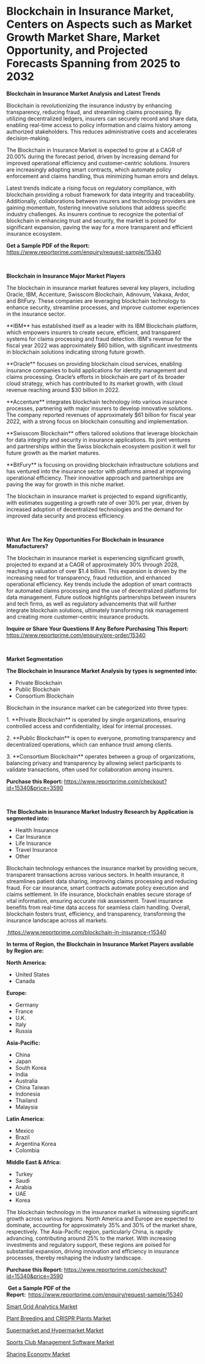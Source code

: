 <p><h1>Blockchain in Insurance Market, Centers on Aspects such as Market Growth Market Share, Market Opportunity, and Projected Forecasts Spanning from 2025 to 2032</h1></p><p><strong>Blockchain in Insurance Market Analysis and Latest Trends</strong></p>
<p><p>Blockchain is revolutionizing the insurance industry by enhancing transparency, reducing fraud, and streamlining claims processing. By utilizing decentralized ledgers, insurers can securely record and share data, enabling real-time access to policy information and claims history among authorized stakeholders. This reduces administrative costs and accelerates decision-making.</p><p>The Blockchain in Insurance Market is expected to grow at a CAGR of 20.00% during the forecast period, driven by increasing demand for improved operational efficiency and customer-centric solutions. Insurers are increasingly adopting smart contracts, which automate policy enforcement and claims handling, thus minimizing human errors and delays.</p><p>Latest trends indicate a rising focus on regulatory compliance, with blockchain providing a robust framework for data integrity and traceability. Additionally, collaborations between insurers and technology providers are gaining momentum, fostering innovative solutions that address specific industry challenges. As insurers continue to recognize the potential of blockchain in enhancing trust and security, the market is poised for significant expansion, paving the way for a more transparent and efficient insurance ecosystem.</p></p>
<p><strong>Get a Sample PDF of the Report:&nbsp;</strong> <a href="https://www.reportprime.com/enquiry/request-sample/15340?utm_campaign=31&utm_medium=2&utm_source=Github&utm_content=ia&utm_term=20032025&utm_id=blockchain-in-insurance">https://www.reportprime.com/enquiry/request-sample/15340</a></p>
<p>&nbsp;</p>
<p><strong>Blockchain in Insurance Major Market Players</strong></p>
<p><p>The blockchain in insurance market features several key players, including Oracle, IBM, Accenture, Swisscom Blockchain, Adnovum, Vakaxa, Ardor, and BitFury. These companies are leveraging blockchain technology to enhance security, streamline processes, and improve customer experiences in the insurance sector.</p><p>**IBM** has established itself as a leader with its IBM Blockchain platform, which empowers insurers to create secure, efficient, and transparent systems for claims processing and fraud detection. IBM's revenue for the fiscal year 2022 was approximately $60 billion, with significant investments in blockchain solutions indicating strong future growth.</p><p>**Oracle** focuses on providing blockchain cloud services, enabling insurance companies to build applications for identity management and claims processing. Oracle’s efforts in blockchain are part of its broader cloud strategy, which has contributed to its market growth, with cloud revenue reaching around $30 billion in 2022.</p><p>**Accenture** integrates blockchain technology into various insurance processes, partnering with major insurers to develop innovative solutions. The company reported revenues of approximately $61 billion for fiscal year 2022, with a strong focus on blockchain consulting and implementation.</p><p>**Swisscom Blockchain** offers tailored solutions that leverage blockchain for data integrity and security in insurance applications. Its joint ventures and partnerships within the Swiss blockchain ecosystem position it well for future growth as the market matures.</p><p>**BitFury** is focusing on providing blockchain infrastructure solutions and has ventured into the insurance sector with platforms aimed at improving operational efficiency. Their innovative approach and partnerships are paving the way for growth in this niche market.</p><p>The blockchain in insurance market is projected to expand significantly, with estimates suggesting a growth rate of over 30% per year, driven by increased adoption of decentralized technologies and the demand for improved data security and process efficiency.</p></p>
<p>&nbsp;</p>
<p><strong>What Are The Key Opportunities For Blockchain in Insurance Manufacturers?</strong></p>
<p><p>The blockchain in insurance market is experiencing significant growth, projected to expand at a CAGR of approximately 30% through 2028, reaching a valuation of over $1.4 billion. This expansion is driven by the increasing need for transparency, fraud reduction, and enhanced operational efficiency. Key trends include the adoption of smart contracts for automated claims processing and the use of decentralized platforms for data management. Future outlook highlights partnerships between insurers and tech firms, as well as regulatory advancements that will further integrate blockchain solutions, ultimately transforming risk management and creating more customer-centric insurance products.</p></p>
<p><strong>Inquire or Share Your Questions If Any Before Purchasing This Report:</strong> <a href="https://www.reportprime.com/enquiry/pre-order/15340?utm_campaign=31&utm_medium=2&utm_source=Github&utm_content=ia&utm_term=20032025&utm_id=blockchain-in-insurance">https://www.reportprime.com/enquiry/pre-order/15340</a></p>
<p>&nbsp;</p>
<p><strong>Market Segmentation</strong></p>
<p><strong>The Blockchain in Insurance Market Analysis by types is segmented into:</strong></p>
<p><ul><li>Private Blockchain</li><li>Public Blockchain</li><li>Consortium Blockchain</li></ul></p>
<p><p>Blockchain in the insurance market can be categorized into three types: </p><p>1. **Private Blockchain** is operated by single organizations, ensuring controlled access and confidentiality, ideal for internal processes.</p><p>   </p><p>2. **Public Blockchain** is open to everyone, promoting transparency and decentralized operations, which can enhance trust among clients.</p><p>3. **Consortium Blockchain** operates between a group of organizations, balancing privacy and transparency by allowing select participants to validate transactions, often used for collaboration among insurers.</p></p>
<p><strong>Purchase this Report:&nbsp;</strong><a href="https://www.reportprime.com/checkout?id=15340&price=3590&utm_campaign=31&utm_medium=2&utm_source=Github&utm_content=ia&utm_term=20032025&utm_id=blockchain-in-insurance">https://www.reportprime.com/checkout?id=15340&price=3590</a></p>
<p>&nbsp;</p>
<p><strong>The Blockchain in Insurance Market Industry Research by Application is segmented into:</strong></p>
<p><ul><li>Health Insurance</li><li>Car Insurance</li><li>Life Insurance</li><li>Travel Insurance</li><li>Other</li></ul></p>
<p><p>Blockchain technology enhances the insurance market by providing secure, transparent transactions across various sectors. In health insurance, it streamlines patient data sharing, improving claims processing and reducing fraud. For car insurance, smart contracts automate policy execution and claims settlement. In life insurance, blockchain enables secure storage of vital information, ensuring accurate risk assessment. Travel insurance benefits from real-time data access for seamless claim handling. Overall, blockchain fosters trust, efficiency, and transparency, transforming the insurance landscape across all markets.</p></p>
<p><a href="https://www.reportprime.com/blockchain-in-insurance-r15340?utm_campaign=31&utm_medium=2&utm_source=Github&utm_content=ia&utm_term=20032025&utm_id=blockchain-in-insurance">&nbsp;https://www.reportprime.com/blockchain-in-insurance-r15340</a></p>
<p><strong>In terms of Region, the Blockchain in Insurance Market Players available by Region are:</strong></p>
<p>
    <p> <strong> North America: </strong>
        <ul>
            <li>United States</li>
            <li>Canada</li>
        </ul>
        </p> 
    <p> <strong> Europe: </strong>
        <ul>
            <li>Germany</li>
            <li>France</li>
            <li>U.K.</li>
            <li>Italy</li>
            <li>Russia</li>
        </ul>
        </p> 
    <p> <strong> Asia-Pacific: </strong>
        <ul>
            <li>China</li>
            <li>Japan</li>
            <li>South Korea</li>
            <li>India</li>
            <li>Australia</li>
            <li>China Taiwan</li>
            <li>Indonesia</li>
            <li>Thailand</li>
            <li>Malaysia</li>
        </ul>
        </p> 
    <p> <strong> Latin America: </strong>
        <ul>
            <li>Mexico</li>
            <li>Brazil</li>
            <li>Argentina Korea</li>
            <li>Colombia</li>
        </ul>
        </p> 
    <p> <strong> Middle East & Africa: </strong>
        <ul>
            <li>Turkey</li>
            <li>Saudi</li>
            <li>Arabia</li>
            <li>UAE</li>
            <li>Korea</li>
        </ul>
    </p>
    </p>
<p><p>The blockchain technology in the insurance market is witnessing significant growth across various regions. North America and Europe are expected to dominate, accounting for approximately 35% and 30% of the market share, respectively. The Asia-Pacific region, particularly China, is rapidly advancing, contributing around 25% to the market. With increasing investments and regulatory support, these regions are poised for substantial expansion, driving innovation and efficiency in insurance processes, thereby reshaping the industry landscape.</p></p>
<p><strong>Purchase this Report: </strong><a href="https://www.reportprime.com/checkout?id=15340&price=3590&utm_campaign=31&utm_medium=2&utm_source=Github&utm_content=ia&utm_term=20032025&utm_id=blockchain-in-insurance">https://www.reportprime.com/checkout?id=15340&price=3590</a></p>
<p>&nbsp;<strong>Get a Sample PDF of the Report:&nbsp;&nbsp;</strong><a href="https://www.reportprime.com/enquiry/request-sample/15340?utm_campaign=31&utm_medium=2&utm_source=Github&utm_content=ia&utm_term=20032025&utm_id=blockchain-in-insurance">https://www.reportprime.com/enquiry/request-sample/15340</a></p>
<p><strong></strong></p>
<p><p><a href="https://github.com/rullihipes6h/Market-Research-Report-List-1/blob/main/smart-grid-analytics-market.md?utm_campaign=31&utm_medium=2&utm_source=Github&utm_content=ia&utm_term=20032025&utm_id=blockchain-in-insurance">Smart Grid Analytics Market</a></p><p><a href="https://github.com/zeraikulkawb/Market-Research-Report-List-1/blob/main/plant-breeding-and-crispr-plants-market.md?utm_campaign=31&utm_medium=2&utm_source=Github&utm_content=ia&utm_term=20032025&utm_id=blockchain-in-insurance">Plant Breeding and CRISPR Plants Market</a></p><p><a href="https://github.com/dichkotuanny/Market-Research-Report-List-1/blob/main/supermarket-and-hypermarket-market.md?utm_campaign=31&utm_medium=2&utm_source=Github&utm_content=ia&utm_term=20032025&utm_id=blockchain-in-insurance">Supermarket and Hypermarket Market</a></p><p><a href="https://github.com/rojannovarwd/Market-Research-Report-List-1/blob/main/sports-club-management-software-market.md?utm_campaign=31&utm_medium=2&utm_source=Github&utm_content=ia&utm_term=20032025&utm_id=blockchain-in-insurance">Sports Club Management Software Market</a></p><p><a href="https://github.com/dandatesha7q/Market-Research-Report-List-1/blob/main/sharing-economy-market.md?utm_campaign=31&utm_medium=2&utm_source=Github&utm_content=ia&utm_term=20032025&utm_id=blockchain-in-insurance">Sharing Economy Market</a></p></p>